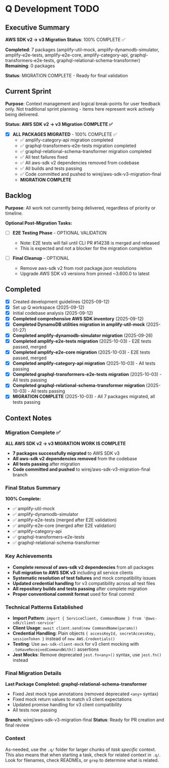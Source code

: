 # Q Development TODO

## Executive Summary

**AWS SDK v2 → v3 Migration Status**: 100% COMPLETE ✅

**Completed**: 7 packages (amplify-util-mock, amplify-dynamodb-simulator, amplify-e2e-tests, amplify-e2e-core, amplify-category-api, graphql-transformers-e2e-tests, graphql-relational-schema-transformer)
**Remaining**: 0 packages

**Status**: MIGRATION COMPLETE - Ready for final validation

## Current Sprint

**Purpose**: Context management and logical break-points for user feedback only.
Not traditional sprint planning - items here represent work actively being delivered.

**Status: AWS SDK v2 → v3 Migration COMPLETE ✅**

- [x] **ALL PACKAGES MIGRATED** - 100% COMPLETE ✅
  - ✅ amplify-category-api migration completed
  - ✅ graphql-transformers-e2e-tests migration completed
  - ✅ graphql-relational-schema-transformer migration completed
  - ✅ All test failures fixed
  - ✅ All aws-sdk v2 dependencies removed from codebase
  - ✅ All builds and tests passing
  - ✅ Code committed and pushed to wirej/aws-sdk-v3-migration-final
  - **MIGRATION COMPLETE**

## Backlog

**Purpose**: All work not currently being delivered, regardless of priority or timeline.

**Optional Post-Migration Tasks:**

- [ ] **E2E Testing Phase** - OPTIONAL VALIDATION

  - Note: E2E tests will fail until CLI PR #14238 is merged and released
  - This is expected and not a blocker for the migration completion

- [ ] **Final Cleanup** - OPTIONAL
  - Remove aws-sdk v2 from root package.json resolutions
  - Upgrade AWS SDK v3 versions from pinned ~3.600.0 to latest

## Completed

- [x] Created development guidelines (2025-09-12)
- [x] Set up Q workspace (2025-09-12)
- [x] Initial codebase analysis (2025-09-12)
- [x] **Completed comprehensive AWS SDK inventory** (2025-09-12)
- [x] **Completed DynamoDB utilities migration in amplify-util-mock** (2025-01-27)
- [x] **Completed amplify-dynamodb-simulator migration** (2025-09-26)
- [x] **Completed amplify-e2e-tests migration** (2025-10-03) - E2E tests passed, merged
- [x] **Completed amplify-e2e-core migration** (2025-10-03) - E2E tests passed, merged
- [x] **Completed amplify-category-api migration** (2025-10-03) - All tests passing
- [x] **Completed graphql-transformers-e2e-tests migration** (2025-10-03) - All tests passing
- [x] **Completed graphql-relational-schema-transformer migration** (2025-10-03) - All tests passing
- [x] **MIGRATION COMPLETE** (2025-10-03) - All 7 packages migrated, all tests passing

## Context Notes

### Migration Complete ✅

**ALL AWS SDK v2 → v3 MIGRATION WORK IS COMPLETE**

- **7 packages successfully migrated** to AWS SDK v3
- **All aws-sdk v2 dependencies removed** from the codebase
- **All tests passing** after migration
- **Code committed and pushed** to wirej/aws-sdk-v3-migration-final branch

### Final Status Summary

**100% Complete:**

- ✅ amplify-util-mock
- ✅ amplify-dynamodb-simulator
- ✅ amplify-e2e-tests (merged after E2E validation)
- ✅ amplify-e2e-core (merged after E2E validation)
- ✅ amplify-category-api
- ✅ graphql-transformers-e2e-tests
- ✅ graphql-relational-schema-transformer

### Key Achievements

- **Complete removal of aws-sdk v2 dependencies** from all packages
- **Full migration to AWS SDK v3** including all service clients
- **Systematic resolution of test failures** and mock compatibility issues
- **Updated credential handling** for v3 compatibility across all test files
- **All repository builds and tests passing** after complete migration
- **Proper conventional commit format** used for final commit

### Technical Patterns Established

- **Import Pattern**: `import { ServiceClient, CommandName } from '@aws-sdk/client-service'`
- **Client Usage**: `await client.send(new CommandName(params))`
- **Credential Handling**: Plain objects `{ accessKeyId, secretAccessKey, sessionToken }` instead of `new AWS.Credentials()`
- **Testing**: Use `aws-sdk-client-mock` for v3 client mocking with `.toHaveReceivedCommandWith()` assertions
- **Jest Mocks**: Remove deprecated `jest.fn<any>()` syntax, use `jest.fn()` instead

### Final Migration Details

**Last Package Completed: graphql-relational-schema-transformer**

- Fixed Jest mock type annotations (removed deprecated `<any>` syntax)
- Fixed mock return values to match v3 client expectations
- Updated promise handling for v3 client compatibility
- All tests now passing

**Branch**: wirej/aws-sdk-v3-migration-final
**Status**: Ready for PR creation and final review

### Context

As-needed, use the `.q/` folder for larger chunks of _task specific_ context. This also means that when starting a task, check for related context in `.q/`. Look for filenames, check READMEs, or `grep` to determine what is related.
